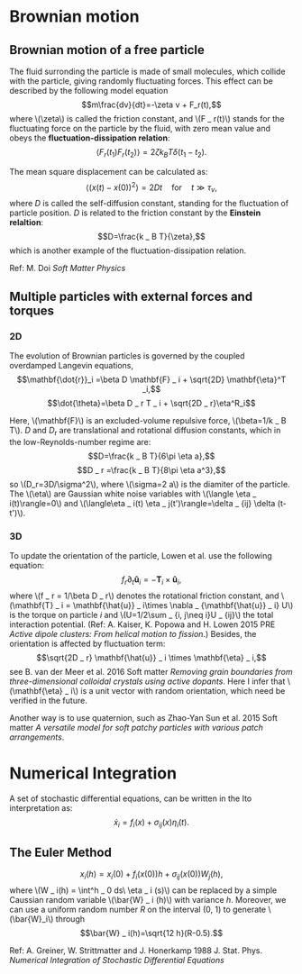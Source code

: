 <script type="text/javascript"
  src="http://cdn.mathjax.org/mathjax/latest/MathJax.js?config=TeX-AMS-MML_HTMLorMML">
</script>

# Brownian motion

## Brownian motion of a free particle
The fluid surronding the particle is made of small molecules, which collide with the particle, giving randomly fluctuating forces. This effect can be described by the following model equation
$$m\frac{dv}{dt}=-\zeta v + F_r(t),$$
where \\(\zeta\\) is called the friction constant, and \\(F _ r(t)\\) stands for the fluctuating force on the particle by the fluid, with zero mean value and obeys the **fluctuation-dissipation relation**:
$$\langle F _ r(t _ 1) F_ r(t _ 2)\rangle = 2 \zeta k_B T \delta(t _ 1 - t _ 2).$$

The mean square displacement can be calculated as:
$$\langle (x(t)-x(0))^2\rangle = 2Dt\quad \mathrm{for}\quad t\gg \tau _ v,$$
where *D* is called the self-diffusion constant, standing for the fluctuation of particle position. *D* is related to the friction constant by the **Einstein relaltion**:
$$D=\frac{k _ B T}{\zeta},$$
which is another example of the fluctuation-dissipation relation.

Ref: M. Doi *Soft Matter Physics*
## Multiple particles with external forces and torques

### 2D
The evolution of Brownian particles is governed by the coupled overdamped Langevin equations,
$$\mathbf{\dot{r}}_i =\beta D \mathbf{F} _ i + \sqrt{2D} \mathbf{\eta}^T _i,$$
$$\dot{\theta}=\beta D _ r T _ i + \sqrt{2D _ r}\eta^R_i$$

Here, \\(\mathbf{F}\\) is an excluded-volume repulsive force, \\(\beta=1/k _ B T\\). *D* and *D*<sub>r</sub> are translational and rotational diffusion constants, which in the low-Reynolds-number regime are:
$$D=\frac{k _ B T}{6\pi \eta a},$$
$$D _ r =\frac{k _ B T}{8\pi \eta a^3},$$
so \\(D_r=3D/\sigma^2\\), where \\(\sigma=2 a\\) is the diamiter of the particle. The \\(\eta\\) are Gaussian white noise variables with \\(\langle \eta _ i(t)\rangle=0\\) and \\(\langle\eta _ i(t) \eta _ j(t')\rangle=\delta _ {ij} \delta (t-t')\\).

### 3D
To update the orientation of the particle, Lowen et al. use the following equation:
$$f _ r \partial _t \mathbf{\hat{u}} _ i = - \mathbf{T} _ i \times \mathbf{\hat{u}} _ i,$$
where \\(f _ r = 1/\beta D _ r\\) denotes the rotational friction constant, and \\(\mathbf{T} _ i = \mathbf{\hat{u}} _ i\times \nabla _ {\mathbf{\hat{u}} _ i} U\\) is the torque  on particle *i* and \\(U=1/2\sum _ {i, j\neq i}U _ {ij}\\) the total interaction potential. (Ref: A. Kaiser, K. Popowa and H. Lowen 2015 PRE *Active dipole clusters: From helical motion to fission*.) Besides, the orientation is affected by fluctuation term:
$$\sqrt{2D _ r} \mathbf{\hat{u}} _ i \times \mathbf{\eta} _ i,$$
see B. van der Meer et al. 2016 Soft matter *Removing grain boundaries from three-dimensional colloidal crystals using active dopants*. Here I infer that \\(\mathbf{\eta} _ i\\) is a unit vector with random orientation, which need be verified in the future.

Another way is to use quaternion, such as Zhao-Yan Sun et al. 2015 Soft matter *A versatile model for soft patchy particles with various patch arrangements*.

# Numerical Integration

A set of stochastic differential equations, can be written in the Ito interpretation as:
$$\dot{x} _ i = f _ i (x) + \sigma _ {ij}(x) \eta _ i (t).$$

## The Euler Method
$$x _ i(h) = x _ i(0) + f _ i (x(0))h + \sigma _ {ij}(x(0)) W _ j (h),$$
where \\(W _ i(h) = \int^h _ 0 ds\ \eta _ i (s)\\) can be replaced by a simple Caussian random variable \\(\bar{W} _ i (h)\\) with variance *h*. Moreover, we can use a uniform random number *R* on the interval (0, 1) to generate \\(\bar{W}_i\\) through
$$\bar{W} _ i(h)=\sqrt{12 h}(R-0.5).$$

Ref: A. Greiner, W. Strittmatter and J. Honerkamp 1988 J. Stat. Phys. *Numerical Integration of Stochastic Differential Equations*

